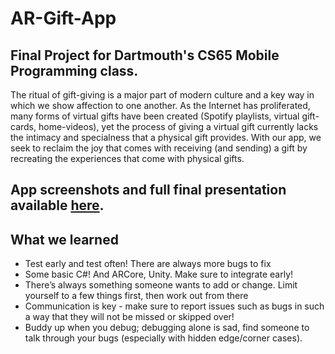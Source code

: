 # AR-Gift-App
## Final Project for Dartmouth's CS65 Mobile Programming class. 

The ritual of gift-giving is a major part of modern culture and a key way in which we show affection to one another. 
As the Internet has proliferated, many forms of virtual gifts have been created (Spotify playlists, virtual gift-cards, home-videos), yet the process of giving a virtual gift currently lacks the intimacy and specialness that a physical gift provides. With our app, we seek to reclaim the joy that comes with receiving (and sending) a gift by recreating the experiences that come with physical gifts.

## App screenshots and full final presentation available [here](https://sites.google.com/dartmouth.edu/argift/home).

## What we learned

* Test early and test often! There are always more bugs to fix
* Some basic C#! And ARCore, Unity. Make sure to integrate early!
* There’s always something someone wants to add or change. Limit yourself to a few things first, then work out from there
* Communication is key - make sure to report issues such as bugs in such a way that they will not be missed or skipped over!
* Buddy up when you debug; debugging alone is sad, find someone to talk through your bugs (especially with hidden edge/corner cases).
